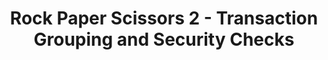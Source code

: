 ---
title: "Rock Paper Scissors 2 - Transaction Grouping and Security Checks"
description: "Second part to building the Rock Paper Scissors game, keeping in mind of some of the key techniques when writing stateful smart contracts on Algorand. This video will be reviewing some security reccomendations and more architechtural details, like Transaction Grouping and Security Checks."
type: "tutorial"
category: "Smart Contract,PyTeal"
difficulty: "Intermediate"
summary: "A series video on the key techinques to keep in mind when writing smart contracts"
file_path: ""
image: "https://assets-global.website-files.com/5e39e095596498a8b9624af1/5ffca6e3e0d8ad9231cc2af6_Portfolio-course---final.png"
link: "https://www.youtube.com/watch?v=eDChews_5tg&list=PLpAdAjL5F75CNnmGbz9Dm_k-z5I6Sv9_x&index=10"
status: "open"
---